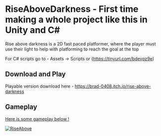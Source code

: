 # RiseAboveDarkness - First time making a whole project like this in Unity and C#

Rise above darkness is a 2D fast paced platformer, where the player must use their light to help with platforming to reach the goal at the top

For C# scripts go to - Assets -> Scripts or (https://tinyurl.com/bdevpz9e)


## Download and Play

Playable version download here - https://brad-0408.itch.io/rise-above-darkness


## Gameplay

<ins> Here is some gameplay below ! </ins>

[![RiseAbove](https://i.ytimg.com/vi/j-Pmh-WxQ6k/maxresdefault.jpg?sqp=-oaymwEmCIAKENAF8quKqQMa8AEB-AH-CYAC0AWKAgwIABABGCsgZShDMA8=&amp;rs=AOn4CLBoEN_VaxXeQ-MD11uwL8KJXxR1mA)](https://www.youtube.com/watch?v=j-Pmh-WxQ6k)
